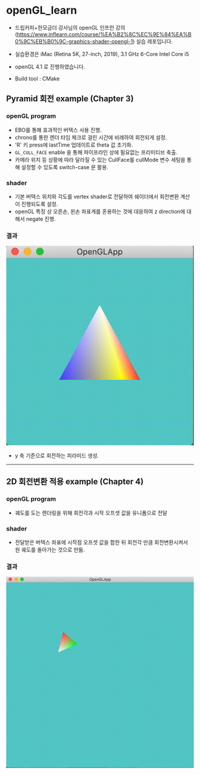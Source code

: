 # openGL_learn
- 드립커피+한모금더 강사님의 openGL 인프런 강의(https://www.inflearn.com/course/%EA%B2%8C%EC%9E%84%EA%B0%9C%EB%B0%9C-graphics-shader-opengl-1) 실습 레포입니다.

- 실습환경은 iMac (Retina 5K, 27-inch, 2019), 3.1 GHz 6-Core Intel Core i5
- openGL 4.1 로 진행하였습니다.
- Build tool : CMake

## Pyramid 회전 example (Chapter 3)
### openGL program
- EBO를 통해 효과적인 버텍스 사용 진행.
- chrono를 통한 렌더 타임 체크로 걸린 시간에 비례하여 회전되게 설정.
- 'R' 키 press에 lastTime 업데이트로 theta 값 초기화.
- `GL_CULL_FACE` enable 을 통해 파이프라인 상에 필요없는 프리미티브 축출.
- 카메라 위치 등 상황에 따라 달라질 수 있는 CullFace를 cullMode 변수 세팅을 통해 설정할 수 있도록 switch-case 문 활용.

### shader
- 기본 버텍스 위치와 각도를 vertex shader로 전달하여 쉐이더에서 회전변환 계산이 진행되도록 설정.
- openGL 특징 상 오른손, 왼손 좌표계를 혼용하는 것에 대응하여 z direction에 대해서 negate 진행.

### 결과
![Alt text](./readmeData/Screen-Recording-2024-12-04-at-1.19.38-PM.gif)

- y 축 기준으로 회전하는 피라미드 생성.


---

## 2D 회전변환 적용 example (Chapter 4)
### openGL program
- 궤도를 도는 렌더링을 위해 회전각과 시작 오프셋 값을 유니폼으로 전달

### shader
- 전달받은 버텍스 좌표에 시작점 오프셋 값을 합한 뒤 회전각 만큼 회전변환시켜서 원 궤도를 돌아가는 것으로 만듦.

### 결과

![Alt text](./readmeData/Screen-Recording-2024-12-04-at-1.54.03-PM.gif)
